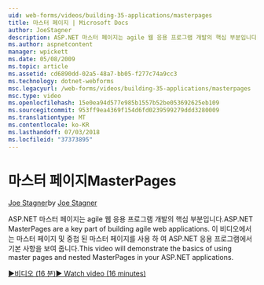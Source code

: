 ```yaml
---
uid: web-forms/videos/building-35-applications/masterpages
title: 마스터 페이지 | Microsoft Docs
author: JoeStagner
description: ASP.NET 마스터 페이지는 agile 웹 응용 프로그램 개발의 핵심 부분입니다. 이 비디오에서 중첩 된 마스터 페이지 및 마스터 페이지를 사용 하는 기본적인 살펴보겠습니다...
ms.author: aspnetcontent
manager: wpickett
ms.date: 05/08/2009
ms.topic: article
ms.assetid: cd6890dd-02a5-48a7-bb05-f277c74a9cc3
ms.technology: dotnet-webforms
msc.legacyurl: /web-forms/videos/building-35-applications/masterpages
msc.type: video
ms.openlocfilehash: 15e0ea94d577e985b1557b52be053692625eb109
ms.sourcegitcommit: 953ff9ea4369f154d6fd0239599279ddd3280009
ms.translationtype: MT
ms.contentlocale: ko-KR
ms.lasthandoff: 07/03/2018
ms.locfileid: "37373895"
---
```

<a name="masterpages"></a><span data-ttu-id="d47cf-104">마스터 페이지</span><span class="sxs-lookup"><span data-stu-id="d47cf-104">MasterPages</span></span>
====================
<span data-ttu-id="d47cf-105">[Joe Stagner](https://github.com/JoeStagner)</span><span class="sxs-lookup"><span data-stu-id="d47cf-105">by [Joe Stagner](https://github.com/JoeStagner)</span></span>

<span data-ttu-id="d47cf-106">ASP.NET 마스터 페이지는 agile 웹 응용 프로그램 개발의 핵심 부분입니다.</span><span class="sxs-lookup"><span data-stu-id="d47cf-106">ASP.NET MasterPages are a key part of building agile web applications.</span></span> <span data-ttu-id="d47cf-107">이 비디오에서는 마스터 페이지 및 중첩 된 마스터 페이지를 사용 하 여 ASP.NET 응용 프로그램에서 기본 사항을 보여 줍니다.</span><span class="sxs-lookup"><span data-stu-id="d47cf-107">This video will demonstrate the basics of using master pages and nested MasterPages in your ASP.NET applications.</span></span>

[<span data-ttu-id="d47cf-108">&#9654;비디오 (16 분)</span><span class="sxs-lookup"><span data-stu-id="d47cf-108">&#9654; Watch video (16 minutes)</span></span>](https://channel9.msdn.com/Blogs/ASP-NET-Site-Videos/masterpages)
